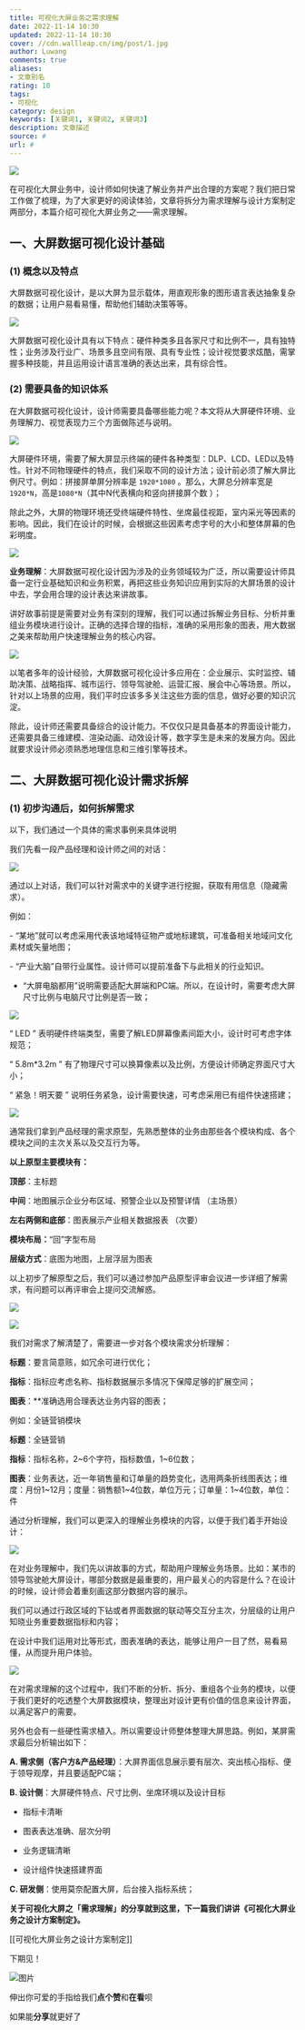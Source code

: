 ```yaml
---
title: 可视化大屏业务之需求理解
date: 2022-11-14 10:30
updated: 2022-11-14 10:30
cover: //cdn.wallleap.cn/img/post/1.jpg
author: Luwang
comments: true
aliases:
- 文章别名
rating: 10
tags:
- 可视化
category: design
keywords: [关键词1, 关键词2, 关键词3]
description: 文章描述
source: #
url: #
---
```


![](https://cdn.wallleap.cn/img/pic/illustrtion/202211141031359.png)

在可视化大屏业务中，设计师如何快速了解业务并产出合理的方案呢？我们把日常工作做了梳理，为了大家更好的阅读体验，文章将拆分为需求理解与设计方案制定两部分，本篇介绍可视化大屏业务之——需求理解。  

## 一、大屏数据可视化设计基础 

### (1) 概念以及特点

大屏数据可视化设计，是以大屏为显示载体，用直观形象的图形语言表达抽象复杂的数据；让用户易看易懂，帮助他们辅助决策等等。

![](https://cdn.wallleap.cn/img/pic/illustrtion/202211141031360.png)

大屏数据可视化设计具有以下特点：硬件种类多且各家尺寸和比例不一，具有独特性；业务涉及行业广、场景多且空间有限、具有专业性；设计视觉要求炫酷，需掌握多种技能，并且运用设计语言准确的表达出来，具有综合性。

### (2) 需要具备的知识体系

在大屏数据可视化设计，设计师需要具备哪些能力呢？本文将从大屏硬件环境、业务理解力、视觉表现力三个方面做陈述与说明。

![](https://cdn.wallleap.cn/img/pic/illustrtion/202211141031361.png)

大屏硬件环境，需要了解大屏显示终端的硬件各种类型：DLP、LCD、LED以及特性。针对不同物理硬件的特点，我们采取不同的设计方法；设计前必须了解大屏比例尺寸。例如：拼接屏单屏分辨率是 `1920*1080` 。那么，大屏总分辨率宽是 `1920*N`，高是`1080*N`（其中N代表横向和竖向拼接屏个数 ）；

除此之外，大屏的物理环境还受终端硬件特性、坐席最佳视距，室内采光等因素的影响。因此，我们在设计的时候，会根据这些因素考虑字号的大小和整体屏幕的色彩明度。  

![](https://cdn.wallleap.cn/img/pic/illustrtion/202211141031362.png)

**业务理解**：大屏数据可视化设计因为涉及的业务领域较为广泛，所以需要设计师具备一定行业基础知识和业务积累，再把这些业务知识应用到实际的大屏场景的设计中去，学会用合理的设计表达来讲故事。

讲好故事前提是需要对业务有深刻的理解，我们可以通过拆解业务目标、分析并重组业务模块进行设计。正确的选择合理的指标，准确的采用形象的图表，用大数据之美来帮助用户快速理解业务的核心内容。

![](https://cdn.wallleap.cn/img/pic/illustrtion/202211141031363.png)

以笔者多年的设计经验，大屏数据可视化设计多应用在：企业展示、实时监控、辅助决策、战略指挥、城市运行、领导驾驶舱、运营汇报、展会中心等场景。所以，针对以上场景的应用，我们平时应该多多关注这些方面的信息，做好必要的知识沉淀。

除此，设计师还需要具备综合的设计能力。不仅仅只是具备基本的界面设计能力，还需要具备三维建模、渲染动画、动效设计等，数字孪生是未来的发展方向。因此就要求设计师必须熟悉地理信息和三维引擎等技术。

## 二、大屏数据可视化设计需求拆解

### (1) 初步沟通后，如何拆解需求

以下，我们通过一个具体的需求事例来具体说明

我们先看一段产品经理和设计师之间的对话：

![](https://cdn.wallleap.cn/img/pic/illustrtion/202211141031364.png)

通过以上对话，我们可以针对需求中的关键字进行挖掘，获取有用信息（隐藏需求）。

例如：

- “某地”就可以考虑采用代表该地域特征物产或地标建筑，可准备相关地域问文化素材或矢量地图；

- “产业大脑”自带行业属性。设计师可以提前准备下与此相关的行业知识。

- “大屏电脑都用”说明需要适配大屏端和PC端。所以，在设计时，需要考虑大屏尺寸比例与电脑尺寸比例是否一致；

![](https://cdn.wallleap.cn/img/pic/illustrtion/202211141031365.png)

“ LED ” 表明硬件终端类型，需要了解LED屏幕像素间距大小，设计时可考虑字体规范；

“ 5.8m\*3.2m ” 有了物理尺寸可以换算像素以及比例，方便设计师确定界面尺寸大小；

“ 紧急！明天要 ” 说明任务紧急，设计需要快速，可考虑采用已有组件快速搭建；

![](https://cdn.wallleap.cn/img/pic/illustrtion/202211141031367.png)

通常我们拿到产品经理的需求原型，先熟悉整体的业务由那些各个模块构成、各个模块之间的主次关系以及交互行为等。

**以上原型主要模块有：**

**顶部**：主标题

**中间**：地图展示企业分布区域、预警企业以及预警详情 （主场景）

**左右两侧和底部**：图表展示产业相关数据报表 （次要）

**模块布局：**“回”字型布局

**层级方式**：底图为地图，上层浮层为图表

以上初步了解原型之后，我们可以通过参加产品原型评审会议进一步详细了解需求，有问题可以再评审会上提问交流解惑。

![](https://cdn.wallleap.cn/img/pic/illustrtion/202211141031368.png)

![](https://cdn.wallleap.cn/img/pic/illustrtion/202211141031369.png)

我们对需求了解清楚了，需要进一步对各个模块需求分析理解：

**标题**：要言简意赅，如冗余可进行优化；

**指标**：指标应考虑名称、指标数据展示多情况下保障足够的扩展空间；

**图表**：**准确选用合理表达业务内容的图表；

例如：全链营销模块

**标题**：全链营销

**指标**：指标名称，2~6个字符，指标数值，1~6位数；

**图表**：业务表达，近一年销售量和订单量的趋势变化，选用两条折线图表达；维度：月份1~12月；度量：销售额1~4位数，单位万元；订单量：1~4位数，单位：件

通过分析理解，我们可以更深入的理解业务模块的内容，以便于我们着手开始设计：

![](https://cdn.wallleap.cn/img/pic/illustrtion/202211141031370.png)

在对业务理解中，我们先以讲故事的方式，帮助用户理解业务场景。比如：某市的领导驾驶舱大屏设计，哪部分数据是最重要的，用户最关心的内容是什么？在设计的时候，设计师会着重刻画这部分数据内容的展示。

我们可以通过行政区域的下钻或者界面数据的联动等交互分主次，分层级的让用户知晓业务重要数据指标和内容；

在设计中我们运用对比等形式，图表准确的表达，能够让用户一目了然，易看易懂，从而提升用户体验。

![](https://cdn.wallleap.cn/img/pic/illustrtion/202211141031371.png)

在对需求理解的这个过程中，我们不断的分析、拆分、重组各个业务的模块，以便于我们更好的吃透整个大屏数据模块，整理出对设计更有价值的信息来设计界面，以满足客户的需要。

另外也会有一些硬性需求植入。所以需要设计师整体整理大屏思路。例如，某屏需求最后分析输出如下：

**A. 需求侧（客户方&产品经理）**：大屏界面信息展示要有层次、突出核心指标、便于领导观摩，并且要适配PC端；

**B. 设计侧**：大屏硬件特点、尺寸比例、坐席环境以及设计目标

-   指标卡清晰
    
-   图表表达准确、层次分明
    
-   业务逻辑清晰
    
-   设计组件快速搭建界面
    

**C. 研发侧**：使用莫奈配置大屏，后台接入指标系统；

**关于可视化大屏之「需求理解」的分享就到这里，下一篇我们讲讲《可视化大屏业务之设计方案制定》。**

[[可视化大屏业务之设计方案制定]]

下期见！

![图片](https://cdn.wallleap.cn/img/pic/illustrtion/202211141031372.png)

伸出你可爱的手指给我们**点个赞**和**在看**呗

如果能**分享**就更好了